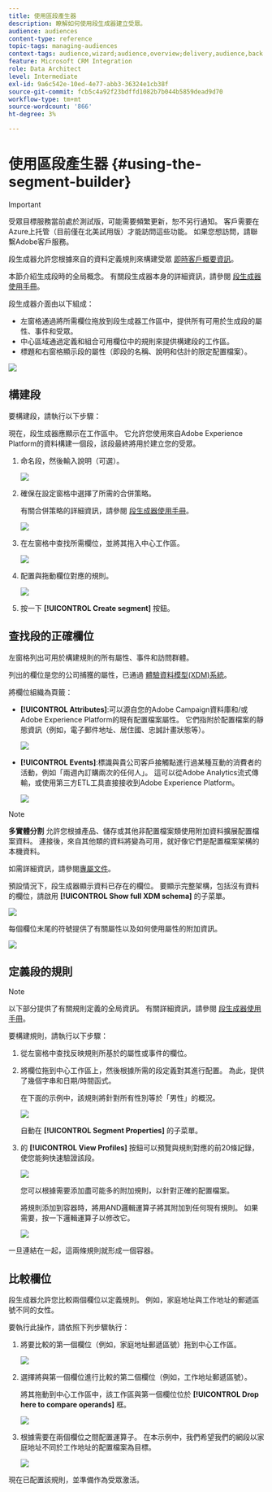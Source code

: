 ```yaml
---
title: 使用區段產生器
description: 瞭解如何使用段生成器建立受眾。
audience: audiences
content-type: reference
topic-tags: managing-audiences
context-tags: audience,wizard;audience,overview;delivery,audience,back
feature: Microsoft CRM Integration
role: Data Architect
level: Intermediate
exl-id: 9a6c542e-10ed-4e77-abb3-36324e1cb38f
source-git-commit: fcb5c4a92f23bdffd1082b7b044b5859dead9d70
workflow-type: tm+mt
source-wordcount: '866'
ht-degree: 3%

---
```


# 使用區段產生器 {#using-the-segment-builder}

>[!IMPORTANT]
>
>受眾目標服務當前處於測試版，可能需要頻繁更新，恕不另行通知。 客戶需要在Azure上托管（目前僅在北美試用版）才能訪問這些功能。 如果您想訪問，請聯繫Adobe客戶服務。

段生成器允許您根據來自的資料定義規則來構建受眾 [即時客戶概要資訊](https://experienceleague.adobe.com/docs/experience-platform/profile/home.html)。

本節介紹生成段時的全局概念。 有關段生成器本身的詳細資訊，請參閱 [段生成器使用手冊](https://experienceleague.adobe.com/docs/experience-platform/segmentation/ui/overview.html)。

段生成器介面由以下組成：

* 左窗格通過將所需欄位拖放到段生成器工作區中，提供所有可用於生成段的屬性、事件和受眾。
* 中心區域通過定義和組合可用欄位中的規則來提供構建段的工作區。
* 標題和右窗格顯示段的屬性（即段的名稱、說明和估計的限定配置檔案）。

![](assets/aep_audiences_interface.png)

## 構建段

要構建段，請執行以下步驟：

現在，段生成器應顯示在工作區中。 它允許您使用來自Adobe Experience Platform的資料構建一個段，該段最終將用於建立您的受眾。

1. 命名段，然後輸入說明（可選）。

   ![](assets/aep_audiences_creation_edit_name.png)

1. 確保在設定窗格中選擇了所需的合併策略。

   有關合併策略的詳細資訊，請參閱 [段生成器使用手冊](https://experienceleague.adobe.com/docs/experience-platform/segmentation/ui/overview.html)。

   ![](assets/aep_audiences_mergepolicy.png)

1. 在左窗格中查找所需欄位，並將其拖入中心工作區。

   ![](assets/aep_audiences_dragfield.png)

1. 配置與拖動欄位對應的規則。

   ![](assets/aep_audiences_configure_rules.png)

1. 按一下 **[!UICONTROL Create segment]** 按鈕。

## 查找段的正確欄位

左窗格列出可用於構建規則的所有屬性、事件和訪問群體。

列出的欄位是您的公司捕獲的屬性，已通過 [體驗資料模型(XDM)系統](https://experienceleague.adobe.com/docs/experience-platform/xdm/home.html)。

將欄位組織為頁籤：

* **[!UICONTROL Attributes]**:可以源自您的Adobe Campaign資料庫和/或Adobe Experience Platform的現有配置檔案屬性。 它們指附於配置檔案的靜態資訊（例如，電子郵件地址、居住國、忠誠計畫狀態等）。

   ![](assets/aep_audiences_attributestab.png)

* **[!UICONTROL Events]**:標識與貴公司客戶接觸點進行過某種互動的消費者的活動，例如「兩週內訂購兩次的任何人」。 這可以從Adobe Analytics流式傳輸，或使用第三方ETL工具直接接收到Adobe Experience Platform。

   ![](assets/aep_audiences_eventstab.png)

>[!NOTE]
>
>**多實體分割** 允許您根據產品、儲存或其他非配置檔案類使用附加資料擴展配置檔案資料。 連接後，來自其他類的資料將變為可用，就好像它們是配置檔案架構的本機資料。
>
>如需詳細資訊，請參閱[專屬文件](https://experienceleague.adobe.com/docs/experience-platform/segmentation/multi-entity-segmentation.html)。

預設情況下，段生成器顯示資料已存在的欄位。 要顯示完整架構，包括沒有資料的欄位，請啟用 **[!UICONTROL Show full XDM schema]** 的子菜單。

![](assets/aep_audiences_populatedfields.png)

每個欄位末尾的符號提供了有關屬性以及如何使用屬性的附加資訊。

![](assets/aep_audiences_isymbol.png)

## 定義段的規則

>[!NOTE]
>
>以下部分提供了有關規則定義的全局資訊。 有關詳細資訊，請參閱 [段生成器使用手冊](https://experienceleague.adobe.com/docs/experience-platform/segmentation/ui/overview.html)。

要構建規則，請執行以下步驟：

1. 從左窗格中查找反映規則所基於的屬性或事件的欄位。

1. 將欄位拖到中心工作區上，然後根據所需的段定義對其進行配置。 為此，提供了幾個字串和日期/時間函式。

   在下面的示例中，該規則將針對所有性別等於「男性」的概況。

   ![](assets/aep_audiences_malegender.png)

   自動在 **[!UICONTROL Segment Properties]** 的子菜單。

1. 的 **[!UICONTROL View Profiles]** 按鈕可以預覽與規則對應的前20條記錄，使您能夠快速驗證該段。

   ![](assets/aep_audiences_samplepreview.png)

   您可以根據需要添加盡可能多的附加規則，以針對正確的配置檔案。

   將規則添加到容器時，將用AND邏輯運算子將其附加到任何現有規則。 如果需要，按一下邏輯運算子以修改它。

   ![](assets/aep_audiences_andoperator.png)

一旦連結在一起，這兩條規則就形成一個容器。

## 比較欄位

段生成器允許您比較兩個欄位以定義規則。 例如，家庭地址與工作地址的郵遞區號不同的女性。

要執行此操作，請依照下列步驟執行：

1. 將要比較的第一個欄位（例如，家庭地址郵遞區號）拖到中心工作區。

   ![](assets/aep_audiences_comparing_1.png)

1. 選擇將與第一個欄位進行比較的第二個欄位（例如，工作地址郵遞區號）。

   將其拖動到中心工作區中，該工作區與第一個欄位位於 **[!UICONTROL Drop here to compare operands]** 框。

   ![](assets/aep_audiences_comparing_2.png)

1. 根據需要在兩個欄位之間配置運算子。 在本示例中，我們希望我們的網段以家庭地址不同於工作地址的配置檔案為目標。

   ![](assets/aep_audiences_comparing_3.png)

現在已配置該規則，並準備作為受眾激活。
